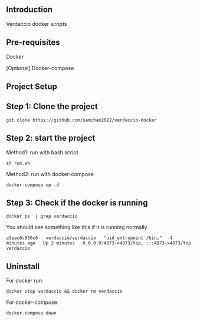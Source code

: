 Introduction
---------------------------------------------------
Verdaccio docker scripts

Pre-requisites
---------------------------------------------------
Docker

[Optional] Docker-compose

Project Setup
---------------------------------------------------

Step 1: Clone the project
--------------------------------------------------
`
git clone https://github.com/samchan2022/verdaccio-docker
`

Step 2: start the project
---------------------------------------------------

Method1: run with bash script


`
sh run.sh
`

Method2: run with docker-compose

`
docker-compose up -d ` 

Step 3: Check if the docker is running
---------------------------------------------------
`
docker ps  | grep verdaccio
`

You should see something like this if it is running normally

`
a3eac6c956c8   verdaccio/verdaccio   "uid_entrypoint /bin…"   4 minutes ago   Up 2 minutes   0.0.0.0:4873->4873/tcp, :::4873->4873/tcp                       verdaccio
`



Uninstall
---------------------------------------------------
For docker run:

`docker stop verdaccio && docker rm verdaccio`

For docker-compose:

`docker-compose down`

